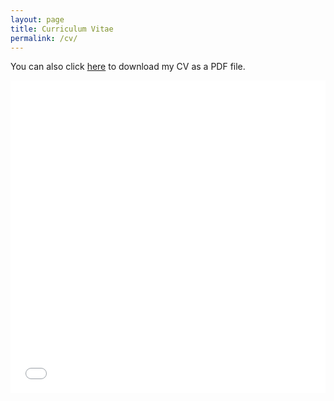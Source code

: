 ```yaml
---
layout: page
title: Curriculum Vitae
permalink: /cv/
---
```


You can also click [here](/assets/cv_ChiaoHsieh_jan2025.pdf) to download my CV as a PDF file.

<embed src="/assets/cv_ChiaoHsieh_jan2025.pdf" width="100%" height="500" type="application/pdf" />
